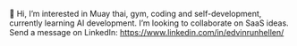 👋 Hi, I’m interested in Muay thai, gym, coding and self-development, currently learning AI development. I’m looking to collaborate on SaaS ideas. Send a message on LinkedIn: https://www.linkedin.com/in/edvinrunhellen/

<!---
edvinrunhellen/edvinrunhellen is a ✨ special ✨ repository because its `README.md` (this file) appears on your GitHub profile.
You can click the Preview link to take a look at your changes.
--->
